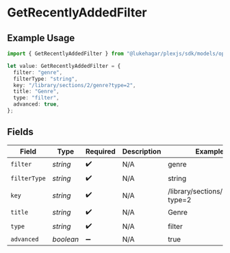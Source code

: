 # GetRecentlyAddedFilter

## Example Usage

```typescript
import { GetRecentlyAddedFilter } from "@lukehagar/plexjs/sdk/models/operations";

let value: GetRecentlyAddedFilter = {
  filter: "genre",
  filterType: "string",
  key: "/library/sections/2/genre?type=2",
  title: "Genre",
  type: "filter",
  advanced: true,
};
```

## Fields

| Field                            | Type                             | Required                         | Description                      | Example                          |
| -------------------------------- | -------------------------------- | -------------------------------- | -------------------------------- | -------------------------------- |
| `filter`                         | *string*                         | :heavy_check_mark:               | N/A                              | genre                            |
| `filterType`                     | *string*                         | :heavy_check_mark:               | N/A                              | string                           |
| `key`                            | *string*                         | :heavy_check_mark:               | N/A                              | /library/sections/2/genre?type=2 |
| `title`                          | *string*                         | :heavy_check_mark:               | N/A                              | Genre                            |
| `type`                           | *string*                         | :heavy_check_mark:               | N/A                              | filter                           |
| `advanced`                       | *boolean*                        | :heavy_minus_sign:               | N/A                              | true                             |